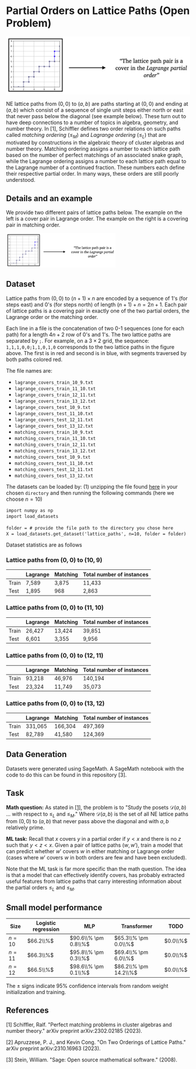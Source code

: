 # Partial Orders on Lattice Paths (Open Problem)

![Lattice path task](fig-lattice.png)

NE lattice paths from $(0, 0)$ to $(a, b)$ are paths starting at $(0,0)$ and ending at $(a,b)$ which consist of a sequence of single unit steps either north or east  that never pass below the diagonal (see example below). These turn out to have deep connections to a number of topics in algebra, geometry, and number theory. In \[1\], Schiffler defines two order relations on such paths called *matching ordering* ($\leq_M$) and *Lagrange ordering* ($\leq_L$) that are motivated by constructions in the algebraic theory of cluster algebras and number theory. Matching ordering assigns a number to each lattice path based on the number of perfect matchings of an associated snake graph, while the Lagrange ordering assigns a number to each lattice path equal to the Lagrange number of a continued fraction. These numbers each define their respective partial order. In many ways, these orders are still poorly understood. 

## Details and an example

We provide two different pairs of lattice paths below. The example on the left is a cover pair in Lagrange order. The example on the right is a covering pair in matching order. 

<img src="fig-lattice.png" alt="Lattice path task" width="300">

## Dataset

Lattice paths from $(0,0)$ to $(n+1) \times n$ are encoded by a sequence of $1$'s (for steps east) and $0$'s (for steps north) of length $(n+1) + n = 2n+1$. Each pair of lattice paths is a covering pair in exactly one of the two partial orders, the Lagrange order or the matching order.

Each line in a file is the concatenation of two 0-1 sequences (one for each path) for a length $4n+2$ row of $0$'s and $1$'s. The two lattice paths are separated by ``;``. For example, on a $3 \times 2$ grid, the sequence:
``1,1,1,0,0;1,1,0,1,0``
corresponds to the two lattice paths in the figure above. The first is in red and second is in blue, with segments traversed by both paths colored red. 

The file names are:

- ``lagrange_covers_train_10_9.txt``
- ``lagrange_covers_train_11_10.txt``
- ``lagrange_covers_train_12_11.txt``
- ``lagrange_covers_train_13_12.txt``
- ``lagrange_covers_test_10_9.txt``
- ``lagrange_covers_test_11_10.txt``
- ``lagrange_covers_test_12_11.txt``
- ``lagrange_covers_test_13_12.txt``
- ``matching_covers_train_10_9.txt``
- ``matching_covers_train_11_10.txt``
- ``matching_covers_train_12_11.txt``
- ``matching_covers_train_13_12.txt``
- ``matching_covers_test_10_9.txt``
- ``matching_covers_test_11_10.txt``
- ``matching_covers_test_12_11.txt``
- ``matching_covers_test_13_12.txt``

The datasets can be loaded by: (1) unzipping the file found [here](https://drive.google.com/file/d/17bimZBvyS8j038nbP9_FUKh9Xq0NwZql/view?usp=sharing) in your chosen `directory` and then running the following commands (here we choose $n = 10$)

```
import numpy as np
import load_datasets 

folder = # provide the file path to the directory you chose here
X = load_datasets.get_dataset('lattice_paths', n=10, folder = folder)
```

Dataset statistics are as follows

### Lattice paths from $(0,0)$ to $(10,9)$ 

|  | Lagrange | Matching | Total number of instances | 
|----------|----------|----------|----------|
| Train | 7,589 | 3,875 | 11,433 |
| Test  | 1,895 | 968 | 2,863 | 

### Lattice paths from $(0,0)$ to $(11,10)$ 

|  | Lagrange | Matching | Total number of instances | 
|----------|----------|----------|----------|
| Train | 26,427 | 13,424 | 39,851 |
| Test  | 6,601 | 3,355 | 9,956 | 

### Lattice paths from $(0,0)$ to $(12,11)$ 

|  | Lagrange | Matching | Total number of instances | 
|----------|----------|----------|----------|
| Train | 93,218 | 46,976 | 140,194 |
| Test  | 23,324 | 11,749 | 35,073 | 

### Lattice paths from $(0,0)$ to $(13,12)$ 

|  | Lagrange | Matching | Total number of instances | 
|----------|----------|----------|----------|
| Train | 331,065 | 166,304 | 497,369 |
| Test  | 82,789 | 41,580 | 124,369 | 

## Data Generation

Datasets were generated using SageMath. A SageMath notebook with the code to do this can be found in this repository \[3\].

## Task

**Math question:** As stated in [\[1\]](https://arxiv.org/abs/2302.02185), the problem is to "Study the posets $\mathcal{D}(a,b)$ … with respect to $\leq_L$ and $\leq_M$." Where $\mathcal{D}(a,b)$ is the set of all NE lattice paths from $(0,0)$ to $(a,b)$ that never pass above the diagonal and with $a,b$ relatively prime. 

**ML task:** Recall that $x$ covers $y$ in a partial order if $y < x$ and there is no $z$ such that $y < z < x$. Given a pair of lattice paths $(w,w')$, train a model that can predict whether $w'$ covers $w$ in either matching or Lagrange order (cases where $w'$ covers $w$ in both orders are few and have been excluded). 

Note that the ML task is far more specific than the math question. The idea is that a model that can effectively identify covers, has probably extracted useful features from lattice paths that carry interesting information about the partial orders $\leq_L$ and $\leq_M$.

## Small model performance

| Size | Logistic regression | MLP | Transformer | TODO | 
|----------|----------|-----------|------------|------------|
| $n= 10$ | $66.2\\%$ | $90.6\\% \pm 0.8\\%$ | $65.3\\% \pm 0.0\\%$| $0.0\\%$ |
| $n= 11$ | $66.3\\%$ | $95.8\\% \pm 0.3\\%$ | $69.4\\% \pm 6.0\\%$| $0.0\\%$ |
| $n= 12$ | $66.5\\%$ | $98.6\\% \pm 0.1\\%$ | $86.2\\% \pm 14.2\\%$| $0.0\\%$ |

The $\pm$ signs indicate 95% confidence intervals from random weight initialization and training.

## References

\[1\] Schiffler, Ralf. "Perfect matching problems in cluster algebras and number theory." arXiv preprint arXiv:2302.02185 (2023).

\[2\] Apruzzese, P. J., and Kevin Cong. "On Two Orderings of Lattice Paths." arXiv preprint arXiv:2310.16963 (2023).

\[3\] Stein, William. "Sage: Open source mathematical software." (2008).
